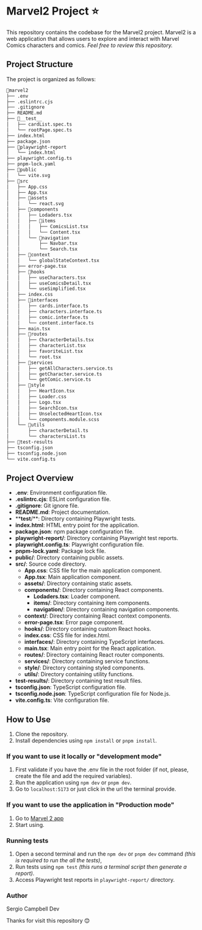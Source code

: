 # Marvel2 Project ⭐

This repository contains the codebase for the Marvel2 project. Marvel2 is a web application that allows users to explore and interact with Marvel Comics characters and comics. *Feel free to review this repository.*

## Project Structure

The project is organized as follows:

```bash
📁marvel2
├── .env
├── .eslintrc.cjs
├── .gitignore
├── README.md
├── 📁__test__
│   ├── cardList.spec.ts
│   └── rootPage.spec.ts
├── index.html
├── package.json
├── 📁playwright-report
│   └── index.html
├── playwright.config.ts
├── pnpm-lock.yaml
├── 📁public
│   └── vite.svg
├── 📁src
│   ├── App.css
│   ├── App.tsx
│   ├── 📁assets
│   │   └── react.svg
│   ├── 📁components
│   │   ├── Lodaders.tsx
│   │   ├── 📁items
│   │   │   ├── ComicsList.tsx
│   │   │   └── Content.tsx
│   │   └── 📁navigation
│   │       ├── Navbar.tsx
│   │       └── Search.tsx
│   ├── 📁context
│   │   └── globalStateContext.tsx
│   ├── error-page.tsx
│   ├── 📁hooks
│   │   ├── useCharacters.tsx
│   │   ├── useComicsDetail.tsx
│   │   └── useSimplified.tsx
│   ├── index.css
│   ├── 📁interfaces
│   │   ├── cards.interface.ts
│   │   ├── characters.interface.ts
│   │   ├── comic.interface.ts
│   │   └── content.interface.ts
│   ├── main.tsx
│   ├── 📁routes
│   │   ├── CharacterDetails.tsx
│   │   ├── characterList.tsx
│   │   ├── favoriteList.tsx
│   │   └── root.tsx
│   ├── 📁services
│   │   ├── getAllCharacters.service.ts
│   │   ├── getCharacter.service.ts
│   │   └── getComic.service.ts
│   ├── 📁style
│   │   ├── HeartIcon.tsx
│   │   ├── Loader.css
│   │   ├── Logo.tsx
│   │   ├── SearchIcon.tsx
│   │   ├── UnselectedHeartIcon.tsx
│   │   └── components.module.scss
│   └── 📁utils
│       ├── characterDetail.ts
│       └── charactersList.ts
├── 📁test-results
├── tsconfig.json
├── tsconfig.node.json
└── vite.config.ts
```

## Project Overview

- **.env**: Environment configuration file.
- **.eslintrc.cjs**: ESLint configuration file.
- **.gitignore**: Git ignore file.
- **README.md**: Project documentation.
- ****test**/**: Directory containing Playwright tests.
- **index.html**: HTML entry point for the application.
- **package.json**: npm package configuration file.
- **playwright-report/**: Directory containing Playwright test reports.
- **playwright.config.ts**: Playwright configuration file.
- **pnpm-lock.yaml**: Package lock file.
- **public/**: Directory containing public assets.
- **src/**: Source code directory.
  - **App.css**: CSS file for the main application component.
  - **App.tsx**: Main application component.
  - **assets/**: Directory containing static assets.
  - **components/**: Directory containing React components.
    - **Lodaders.tsx**: Loader component.
    - **items/**: Directory containing item components.
    - **navigation/**: Directory containing navigation components.
  - **context/**: Directory containing React context components.
  - **error-page.tsx**: Error page component.
  - **hooks/**: Directory containing custom React hooks.
  - **index.css**: CSS file for index.html.
  - **interfaces/**: Directory containing TypeScript interfaces.
  - **main.tsx**: Main entry point for the React application.
  - **routes/**: Directory containing React router components.
  - **services/**: Directory containing service functions.
  - **style/**: Directory containing styled components.
  - **utils/**: Directory containing utility functions.
- **test-results/**: Directory containing test result files.
- **tsconfig.json**: TypeScript configuration file.
- **tsconfig.node.json**: TypeScript configuration file for Node.js.
- **vite.config.ts**: Vite configuration file.

## How to Use

1. Clone the repository.
2. Install dependencies using `npm install` or `pnpm install`.

### If you want to use it locally or "development mode"

  1. First validate if you have the .env file in the root folder (if not, please, create the file and add the required variables).
  2. Run the application using `npm dev` or `pnpm dev`.
  3. Go to `localhost:5173` or just click in the url the terminal provide.

### If you want to use the application in "Production mode"

  1. Go to [Marvel 2 app](https://marvel-swart-delta.vercel.app/)
  2. Start using.

### Running tests

1. Open a second terminal and run the `npm dev` or `pnpm dev` command *(this is required to run the all the tests)*,
2. Run tests using `npm test` *(this runs a terminal script then generate a report)*.
3. Access Playwright test reports in `playwright-report/` directory.

### Author

Sergio Campbell Dev

Thanks for visit this repository 😊
